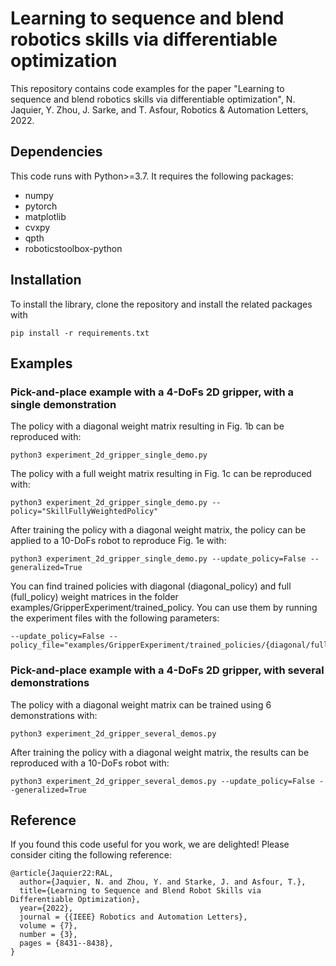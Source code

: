 # Learning to sequence and blend robotics skills via differentiable optimization
This repository contains code examples for the paper "Learning to sequence and blend robotics skills via differentiable optimization", N. Jaquier, Y. Zhou, J. Sarke, and T. Asfour, Robotics & Automation Letters, 2022.

## Dependencies
This code runs with Python>=3.7. It requires the following packages:
- numpy
- pytorch
- matplotlib
- cvxpy
- qpth
- roboticstoolbox-python

## Installation
To install the library, clone the repository and install the related packages with
```
pip install -r requirements.txt
```

## Examples
### Pick-and-place example with a 4-DoFs 2D gripper, with a single demonstration
The policy with a diagonal weight matrix resulting in Fig. 1b can be reproduced with:
```
python3 experiment_2d_gripper_single_demo.py
```
The policy with a full weight matrix resulting in Fig. 1c can be reproduced with:
```
python3 experiment_2d_gripper_single_demo.py --policy="SkillFullyWeightedPolicy"
```

After training the policy with a diagonal weight matrix, the policy can be applied to a 10-DoFs robot to reproduce Fig. 1e with:
```
python3 experiment_2d_gripper_single_demo.py --update_policy=False --generalized=True
```

You can find trained policies with diagonal (diagonal_policy) and full (full_policy) weight matrices in the folder examples/GripperExperiment/trained_policy.
You can use them by running the experiment files with the following parameters:
```
--update_policy=False --policy_file="examples/GripperExperiment/trained_policies/{diagonal/full}_policy"
```

### Pick-and-place example with a 4-DoFs 2D gripper, with several demonstrations
The policy with a diagonal weight matrix can be trained using 6 demonstrations with:
```
python3 experiment_2d_gripper_several_demos.py
```

After training the policy with a diagonal weight matrix, the results can be reproduced with a 10-DoFs robot with:
```
python3 experiment_2d_gripper_several_demos.py --update_policy=False --generalized=True
```

## Reference
If you found this code useful for you work, we are delighted! Please consider citing the following reference:
```
@article{Jaquier22:RAL,
  author={Jaquier, N. and Zhou, Y. and Starke, J. and Asfour, T.},
  title={Learning to Sequence and Blend Robot Skills via Differentiable Optimization},
  year={2022},
  journal = {{IEEE} Robotics and Automation Letters},
  volume = {7},
  number = {3},
  pages = {8431--8438},
}
```
